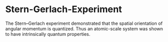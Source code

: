 # Stern-Gerlach-Experiment
The Stern–Gerlach experiment demonstrated that the spatial orientation of angular momentum is quantized. Thus an atomic-scale system was shown to have intrinsically quantum properties.
